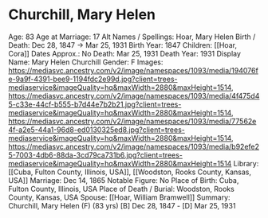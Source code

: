 # Churchill, Mary Helen

Age: 83
Age at Marriage: 17
Alt Names / Spellings: Hoar, Mary Helen
Birth / Death: Dec 28, 1847 → Mar 25, 1931
Birth Year: 1847
Children: [[Hoar, Cora]]
Dates Approx.: No
Death: Mar 25, 1931
Death Year: 1931
Display Name: Mary Helen Churchill
Gender: F
Images: https://mediasvc.ancestry.com/v2/image/namespaces/1093/media/194076fe-9a9f-4391-bee9-1194fdc2e99d.jpg?client=trees-mediaservice&imageQuality=hq&maxWidth=2880&maxHeight=1514, https://mediasvc.ancestry.com/v2/image/namespaces/1093/media/4f475d45-c33e-44cf-b555-b7d44e7b2b21.jpg?client=trees-mediaservice&imageQuality=hq&maxWidth=2880&maxHeight=1514, https://mediasvc.ancestry.com/v2/image/namespaces/1093/media/77562e4f-a2e5-44a1-96d8-ed0130325ed8.jpg?client=trees-mediaservice&imageQuality=hq&maxWidth=2880&maxHeight=1514, https://mediasvc.ancestry.com/v2/image/namespaces/1093/media/b92efe25-7003-4db6-88da-3cd79ca731b6.jpg?client=trees-mediaservice&imageQuality=hq&maxWidth=2880&maxHeight=1514
Library: [[Cuba, Fulton County, Illinois, USA]], [[Woodston, Rooks County, Kansas, USA]]
Marriage: Dec 14, 1865
Notable Figure: No
Place of Birth: Cuba, Fulton County, Illinois, USA
Place of Death / Burial: Woodston, Rooks County, Kansas, USA
Spouse: [[Hoar, William Bramwell]]
Summary: Churchill, Mary Helen (F) (83 yrs)
[B] Dec 28, 1847 - [D] Mar 25, 1931
